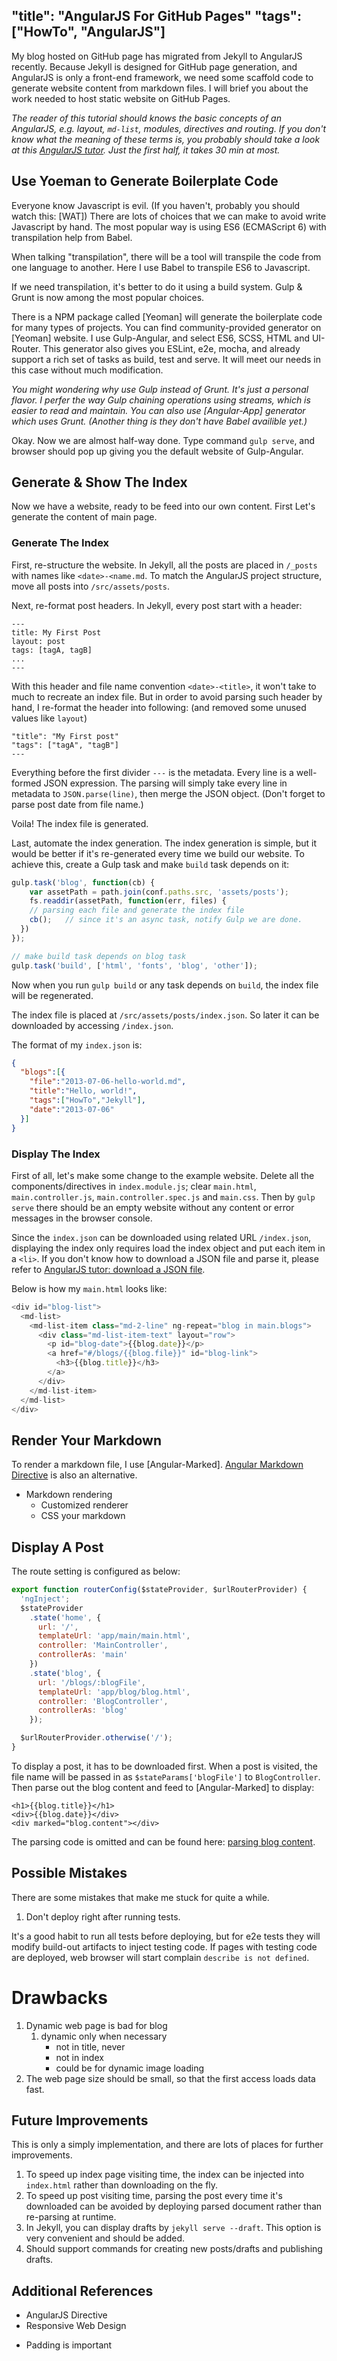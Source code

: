 "title": "AngularJS For GitHub Pages"
"tags": ["HowTo", "AngularJS"]
---

My blog hosted on GitHub page has migrated from Jekyll to AngularJS recently.
Because Jekyll is designed for GitHub page generation, and AngularJS is only
a front-end framework, we need some scaffold code to generate website content
from markdown files. I will brief you about the work needed to host static website
on GitHub Pages.

*The reader of this tutorial should knows the basic concepts of an AngularJS, e.g.
layout, `md-list`, modules, directives and routing. If you don't know what the
meaning of these terms is, you probably should take a look at this [AngularJS tutor].
Just the first half, it takes 30 min at most.*

## Use Yoeman to Generate Boilerplate Code

Everyone know Javascript is evil. (If you haven't, probably you should watch this: [WAT])
There are lots of choices that we can make to avoid write Javascript by hand.
The most popular way is using ES6 (ECMAScript 6) with transpilation help from Babel.

When talking "transpilation", there will be a tool will transpile the code from
one language to another. Here I use Babel to transpile ES6 to Javascript.

If we need transpilation, it's better to do it using a build system. Gulp & Grunt
is now among the most popular choices. <TODO>

There is a NPM package called [Yeoman] will generate the boilerplate code for
many types of projects. You can find community-provided generator on [Yeoman]
website.
I use Gulp-Angular, and select ES6, SCSS, HTML and UI-Router.
This generator also gives you ESLint, e2e, mocha, and already support a rich
set of tasks as build, test and serve. It will meet our needs in this case without
much modification.

*You might wondering why use Gulp instead of Grunt. It's just a personal flavor.
I perfer the way Gulp chaining operations using streams, which is easier to read
and maintain. You can also use [Angular-App] generator which uses Grunt.
(Another thing is they don't have Babel availible yet.)*

Okay. Now we are almost half-way done. Type command `gulp serve`, and browser
should pop up giving you the default website of Gulp-Angular.

## Generate & Show The Index

Now we have a website, ready to be feed into our own content. First Let's generate
the content of main page.

### Generate The Index

First, re-structure the website.
In Jekyll, all the posts are placed in `/_posts` with names like `<date>-<name.md`.
To match the AngularJS project structure, move all posts into `/src/assets/posts`.

Next, re-format post headers.
In Jekyll, every post start with a header:

```
---
title: My First Post
layout: post
tags: [tagA, tagB]
...
---
```

With this header and file name convention `<date>-<title>`, it won't take to much
to recreate an index file. But in order to avoid parsing such header by hand, I
re-format the header into following: (and removed some unused values like `layout`)

```
"title": "My First post"
"tags": ["tagA", "tagB"]
---
```

Everything before the first divider `---` is the metadata. Every line is a well-formed
JSON expression. The parsing will simply take every line in metadata to `JSON.parse(line)`,
then merge the JSON object. (Don't forget to parse post date from file name.)

Voila! The index file is generated.

Last, automate the index generation.
The index generation is simple, but it would be better if it's re-generated every time
we build our website. To achieve this, create a Gulp task and make `build` task depends
on it:

```javascript
gulp.task('blog', function(cb) {
	var assetPath = path.join(conf.paths.src, 'assets/posts');
	fs.readdir(assetPath, function(err, files) {
    // parsing each file and generate the index file
    cb();   // since it's an async task, notify Gulp we are done.
  })
});

// make build task depends on blog task
gulp.task('build', ['html', 'fonts', 'blog', 'other']);
```

Now when you run `gulp build` or any task depends on `build`, the index file
will be regenerated.

The index file is placed at `/src/assets/posts/index.json`. So later it can be
downloaded by accessing `/index.json`.

The format of my `index.json` is:

```json
{
  "blogs":[{
    "file":"2013-07-06-hello-world.md",
    "title":"Hello, world!",
    "tags":["HowTo","Jekyll"],
    "date":"2013-07-06"
  }]
}
```

### Display The Index

First of all, let's make some change to the example website.
Delete all the components/directives in `index.module.js`;
clear `main.html`, `main.controller.js`, `main.controller.spec.js` and `main.css`.
Then by `gulp serve` there should be an empty website without any content or error
messages in the browser console.

Since the `index.json` can be downloaded using related URL `/index.json`, displaying
the index only requires load the index object and put each item in a `<li>`.
If you don't know how to download a JSON file and parse it, please refer to
[AngularJS tutor: download a JSON file].

Below is how my `main.html` looks like:

```javascript
<div id="blog-list">
  <md-list>
    <md-list-item class="md-2-line" ng-repeat="blog in main.blogs">
      <div class="md-list-item-text" layout="row">
        <p id="blog-date">{{blog.date}}</p>
        <a href="#/blogs/{{blog.file}}" id="blog-link">
          <h3>{{blog.title}}</h3>
        </a>
      </div>
    </md-list-item>
  </md-list>
</div>
```

## Render Your Markdown

To render a markdown file, I use [Angular-Marked]. [Angular Markdown Directive] is also an alternative.

* Markdown rendering  
  - Customized renderer  
  - CSS your markdown  

## Display A Post

The route setting is configured as below:

```javascript
export function routerConfig($stateProvider, $urlRouterProvider) {
  'ngInject';
  $stateProvider
    .state('home', {
      url: '/',
      templateUrl: 'app/main/main.html',
      controller: 'MainController',
      controllerAs: 'main'
    })
    .state('blog', {
      url: '/blogs/:blogFile',
      templateUrl: 'app/blog/blog.html',
      controller: 'BlogController',
      controllerAs: 'blog'
    });

  $urlRouterProvider.otherwise('/');
}
```

To display a post, it has to be downloaded first.
When a post is visited, the file name will be passed in as `$stateParams['blogFile']` to `BlogController`.
Then parse out the blog content and feed to [Angular-Marked] to display:

```
<h1>{{blog.title}}</h1>
<div>{{blog.date}}</div>
<div marked="blog.content"></div>
```

The parsing code is omitted and can be found here: [parsing blog content].

## Possible Mistakes

There are some mistakes that make me stuck for quite a while.

1. Don't deploy right after running tests.

It's a good habit to run all tests before deploying, but for e2e tests they will modify build-out
artifacts to inject testing code. If pages with testing code are deployed, web browser will start
complain `describe is not defined`.

# Drawbacks

1.  Dynamic web page is bad for blog
    1.  dynamic only when necessary
        *   not in title, never
        *   not in index
        *   could be for dynamic image loading
2.  The web page size should be small, so that the first access loads data fast.

## Future Improvements

This is only a simply implementation, and there are lots of places for further improvements.

1. To speed up index page visiting time, the index can be injected into `index.html` rather
   than downloading on the fly.  
2. To speed up post visiting time, parsing the post every time it's downloaded can be avoided
   by deploying parsed document rather than re-parsing at runtime.  
3. In Jekyll, you can display drafts by `jekyll serve --draft`. This option is very convenient
   and should be added.  
4. Should support commands for creating new posts/drafts and publishing drafts.  

## Additional References

* AngularJS Directive  
* Responsive Web Design
- Padding is important  

[AngularJS tutor]: https://docs.angularjs.org/tutorial
[AngularJS tutor: download a JSON file]: https://docs.angularjs.org/tutorial/step_07
[AngularMarked]: https://github.com/Hypercubed/angular-marked
[Angular Markdown Directive]: https://github.com/btford/angular-markdown-directive
[parsing blog content]: https://github.com/xinhuang/xinhuang.github.com/blob/src/src/app/components/blog-parser/blog-parser.js
[AngularJS and SEO]: https://www.yearofmoo.com/2012/11/angularjs-and-seo.html